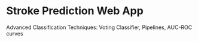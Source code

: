 # Stroke Prediction Web App
 Advanced Classification Techniques: Voting Classifier, Pipelines, AUC-ROC curves
